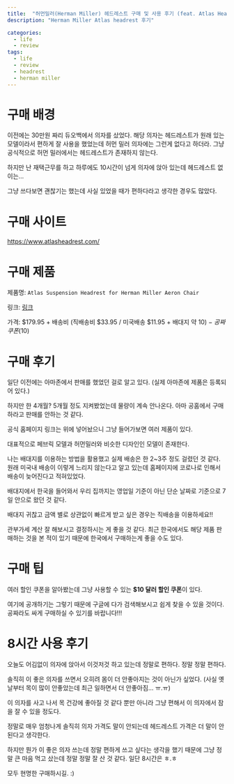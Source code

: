 ```yaml
---
title:  "허먼밀러(Herman Miller) 헤드레스트 구매 및 사용 후기 (feat. Atlas Headrest)"
description: "Herman Miller Atlas headrest 후기"

categories:
  - life
  - review
tags:
  - life
  - review
  - headrest
  - herman miller
---
```


# 구매 배경
이전에는 30만원 짜리 듀오백에서 의자를 샀었다. 해당 의자는 헤드레스트가 원래 있는 모델이라서 편하게 잘 사용을 했었는데 허먼 밀러 의자에는 그런게 없다고 하더라. 그냥 공식적으로 허먼 밀러에서는 헤드레스트가 존재하지 않는다.

하지만 난 재택근무를 하고 하루에도 10시간이 넘게 의자에 앉아 있는데 헤드레스트 없이는... 

그냥 쓰다보면 괜찮기는 했는데 사실 있었을 때가 편하다라고 생각한 경우도 많았다.

# 구매 사이트
https://www.atlasheadrest.com/

# 구매 제품
제품명: `Atlas Suspension Headrest for Herman Miller Aeron Chair`

링크: [링크](https://www.atlasheadrest.com/store/Atlas-Suspension-Headrest-for-Herman-Miller-Aeron-Chair-p169026810)

가격: $179.95 + 배송비 (직배송비 $33.95 / 미국배송 $11.95 + 배대지 약 $10) - 공짜 쿠폰 ($10)

# 구매 후기
일단 이전에는 아마존에서 판매를 했었던 걸로 알고 있다. (실제 아마존에 제품은 등록되어 있다.) 

하지만 한 4개월? 5개월 정도 지켜봤었는데 물량이 계속 안나온다. 아마 공홈에서 구매하라고 판매를 안하는 것 같다.

공식 홈페이지 링크는 위에 넣어놨으니 그냥 들어가보면 여러 제품이 있다.

대표적으로 페브릭 모델과 허먼밀러와 비슷한 디자인인 모델이 존재한다.

나는 배대지를 이용하는 방법을 활용했고 실제 배송은 한 2~3주 정도 걸렸던 것 같다. 원래 미국내 배송이 이렇게 느리지 않는다고 알고 있는데 홈페이지에 코로나로 인해서 배송이 늦어진다고 적혀있었다.

배대지에서 한국을 들어와서 우리 집까지는 영업일 기준이 아닌 단순 날짜로 기준으로 7일 안으로 왔던 것 같다.

배대지 귀찮고 금액 별로 상관없이 빠르게 받고 싶은 경우는 직배송을 이용하세요!! 

관부가세 계산 잘 해보시고 결정하시는 게 좋을 것 같다. 최근 한국에서도 해당 제품 판매하는 것을 본 적이 있기 때문에 한국에서 구매하는게 좋을 수도 있다.

# 구매 팁
여러 할인 쿠폰을 알아봤는데 그냥 사용할 수 있는 **$10 달러 할인 쿠폰**이 있다. 

여기에 공개하기는 그렇기 때문에 구글에 다가 검색해보시고 쉽게 찾을 수 있을 것이다. 공짜라도 싸게 구매하실 수 있기를 바랍니다!!!

# 8시간 사용 후기
오늘도 어김없이 의자에 앉아서 이것저것 하고 있는데 정말로 편하다. 정말 정말 편하다.

솔직히 이 좋은 의자를 쓰면서 오히려 몸이 더 안좋아지는 것이 아닌가 싶었다. (사실 옛날부터 목이 많이 안좋았는데 최근 일하면서 더 안좋아짐... ㅠ.ㅠ)

이 의자를 사고 나서 목 건강에 좋아질 것 같다 뿐만 아니라 그냥 편해서 이 의자에서 잠을 잘 수 있을 정도다.

정말로 매우 엄청나게 솔직히 의자 가격도 말이 안되는데 헤드레스트 가격은 더 말이 안된다고 생각한다.

하지만 뭔가 이 좋은 의자 쓰는데 정말 편하게 쓰고 싶다는 생각을 했기 때문에 그냥 정말 큰 마음 먹고 샀는데 정말 정말 잘 산 것 같다. 일단 8시간은 ㅎ.ㅎ

모두 현명한 구매하시길. :) 
